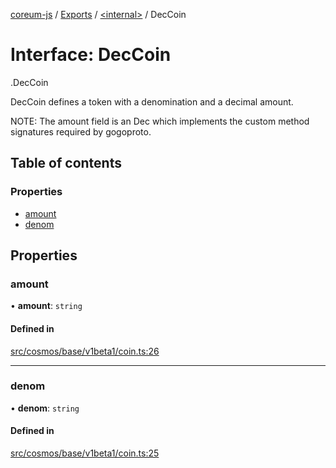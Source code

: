[coreum-js](../README.md) / [Exports](../modules.md) / [<internal\>](../modules/internal_.md) / DecCoin

# Interface: DecCoin

[<internal>](../modules/internal_.md).DecCoin

DecCoin defines a token with a denomination and a decimal amount.

NOTE: The amount field is an Dec which implements the custom method
signatures required by gogoproto.

## Table of contents

### Properties

- [amount](internal_.DecCoin.md#amount)
- [denom](internal_.DecCoin.md#denom)

## Properties

### amount

• **amount**: `string`

#### Defined in

[src/cosmos/base/v1beta1/coin.ts:26](https://github.com/PulsaraIO/coreum-js/blob/64a1208/src/cosmos/base/v1beta1/coin.ts#L26)

___

### denom

• **denom**: `string`

#### Defined in

[src/cosmos/base/v1beta1/coin.ts:25](https://github.com/PulsaraIO/coreum-js/blob/64a1208/src/cosmos/base/v1beta1/coin.ts#L25)
